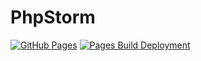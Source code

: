 # PhpStorm

[![GitHub Pages](https://github.com/curder/phpstorm/actions/workflows/build-docs.yml/badge.svg)](https://github.com/curder/phpstorm/actions/workflows/build-docs.yml) [![Pages Build Deployment](https://github.com/curder/phpstorm/actions/workflows/pages/pages-build-deployment/badge.svg)](https://github.com/curder/phpstorm/actions/workflows/pages/pages-build-deployment)
